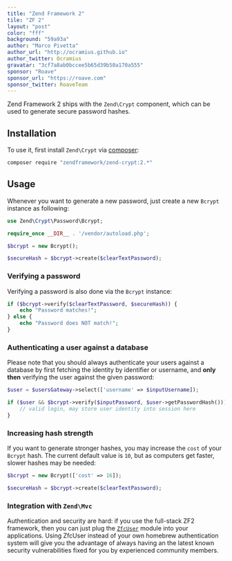 ```yaml
---
title: "Zend Framework 2"
tile: "ZF 2"
layout: "post"
color: "fff"
background: "59a93a"
author: "Marco Pivetta"
author_url: "http://ocramius.github.io"
author_twitter: Ocramius
gravatar: "3cf7a8ab0bccee5b65d39b50a170a555"
sponsor: "Roave"
sponsor_url: "https://roave.com"
sponsor_twitter: RoaveTeam
---
```


Zend Framework 2 ships with the `Zend\Crypt` component, which can be used to generate secure password hashes.

## Installation

To use it, first install `Zend\Crypt` via [composer](https://getcomposer.org/):

```sh
composer require "zendframework/zend-crypt:2.*"
```

## Usage

Whenever you want to generate a new password, just create a new `Bcrypt` instance as following:

```php
use Zend\Crypt\Password\Bcrypt;

require_once __DIR__ . '/vendor/autoload.php';

$bcrypt = new Bcrypt();

$secureHash = $bcrypt->create($clearTextPassword);
```

### Verifying a password

Verifying a password is also done via the `Bcrypt` instance:

```php
if ($bcrypt->verify($clearTextPassword, $secureHash)) {
    echo "Password matches!";
} else {
    echo "Password does NOT match!";
}
```

### Authenticating a user against a database

Please note that you should always authenticate your users against a database by first fetching the identity by
identifier or username, and **only then** verifying the user against the given password:

```php
$user = $usersGateway->select(['username' => $inputUsername]);

if ($user && $bcrypt->verify($inputPassword, $user->getPasswordHash())) {
    // valid login, may store user identity into session here
}
```

### Increasing hash strength

If you want to generate stronger hashes, you may increase the `cost` of your `Bcrypt` hash. The current
default value is `10`, but as computers get faster, slower hashes may be needed:

```php
$bcrypt = new Bcrypt(['cost' => 16]);

$secureHash = $bcrypt->create($clearTextPassword);
```

### Integration with `Zend\Mvc`

Authentication and security are hard: if you use the full-stack ZF2 framework, then you can just plug
the [`ZfcUser`](https://github.com/ZF-Commons/ZfcUser) module into your applications.
Using ZfcUser instead of your own homebrew authentication system will give you the advantage of always
having an the latest known security vulnerabilities fixed for you by experienced community members.
